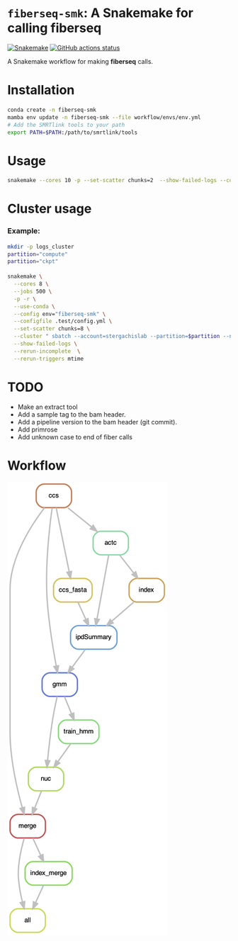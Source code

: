 # `fiberseq-smk`: A Snakemake for calling **fiberseq**

[![Snakemake](https://img.shields.io/badge/snakemake-≥7.8.0-brightgreen.svg)](https://snakemake.github.io)
[![GitHub actions status](https://github.com/StergachisLab/fiberseq-smk/workflows/Tests/badge.svg?branch=main)](https://github.com/StergachisLab/fiberseq-smk/actions?query=branch%3Amain+workflow%3ATests)

A Snakemake workflow for making **fiberseq** calls.



# Installation

```bash
conda create -n fiberseq-smk
mamba env update -n fiberseq-smk --file workflow/envs/env.yml 
# Add the SMRTlink tools to your path
export PATH=$PATH:/path/to/smrtlink/tools
```

# Usage
```bash
snakemake --cores 10 -p --set-scatter chunks=2  --show-failed-logs --configfile .test/config.yml -n
```

# Cluster usage

### Example:
```bash
mkdir -p logs_cluster
partition="compute"
partition="ckpt"

snakemake \
  --cores 8 \
  --jobs 500 \
  -p -r \
  --use-conda \
  --config env="fiberseq-smk" \
  --configfile .test/config.yml \
  --set-scatter chunks=8 \
  --cluster " sbatch --account=stergachislab --partition=$partition --nodes=1 --ntasks-per-node={threads} --time=20:00 --mem={resources.mem_mb} --export=all -o ./logs_cluster/slurm-%j.out -e ./logs_cluster/slurm-%j.err " \
  --show-failed-logs \
  --rerun-incomplete  \
  --rerun-triggers mtime 
```


# TODO
* Make an extract tool
* Add a sample tag to the bam header.
* Add a pipeline version to the bam header (git commit).
* Add primrose
* Add unknown case to end of fiber calls

# Workflow

![alt text](./images/dag.png)